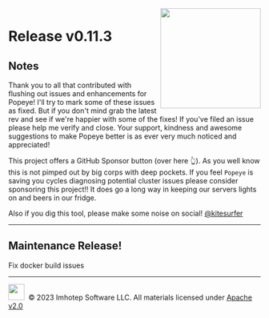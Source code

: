 <img src="https://raw.githubusercontent.com/derailed/popeye/master/assets/popeye_logo.png" align="right" width="200" height="auto"/>

# Release v0.11.3

## Notes

Thank you to all that contributed with flushing out issues and enhancements for Popeye! I'll try to mark some of these issues as fixed. But if you don't mind grab the latest rev and see if we're happier with some of the fixes! If you've filed an issue please help me verify and close. Your support, kindness and awesome suggestions to make Popeye better is as ever very much noticed and appreciated!

This project offers a GitHub Sponsor button (over here 👆). As you well know this is not pimped out by big corps with deep pockets. If you feel `Popeye` is saving you cycles diagnosing potential cluster issues please consider sponsoring this project!! It does go a long way in keeping our servers lights on and beers in our fridge.

Also if you dig this tool, please make some noise on social! [@kitesurfer](https://twitter.com/kitesurfer)

---

## Maintenance Release!

Fix docker build issues

---

<img src="https://raw.githubusercontent.com/derailed/popeye/master/assets/imhotep_logo.png" width="32" height="auto"/>&nbsp; © 2023 Imhotep Software LLC. All materials licensed under [Apache v2.0](http://www.apache.org/licenses/LICENSE-2.0)
